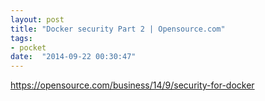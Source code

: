 ```yaml
---
layout: post
title: "Docker security Part 2 | Opensource.com"
tags:
- pocket
date:  "2014-09-22 00:30:47"
---
```


https://opensource.com/business/14/9/security-for-docker

